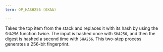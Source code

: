 ```yaml
---
term: OP_HASH256 (0XAA)

---
```

Takes the top item from the stack and replaces it with its hash by using the `SHA256` function twice. The input is hashed once with `SHA256`, and then the digest is hashed a second time with `SHA256`. This two-step process generates a 256-bit fingerprint.